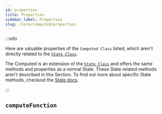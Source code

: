 ```yaml
---
id: properties
title: Properties
sidebar_label: Properties
slug: /core/computed/properties
---
```


:::info

Here are valuable properties of the `Computed Class` listed,
which aren't directly related to the [`State Class`](../state/Introduction.md).

The Computed is an extension of the [`State Class`](../state/Introduction.md)
and offers the same methods and properties as a normal State.
These State related methods aren't described in this Section.
To find out more about specific State methods,
checkout the [State docs](../state/Introduction.md).

:::

## `computeFunction`